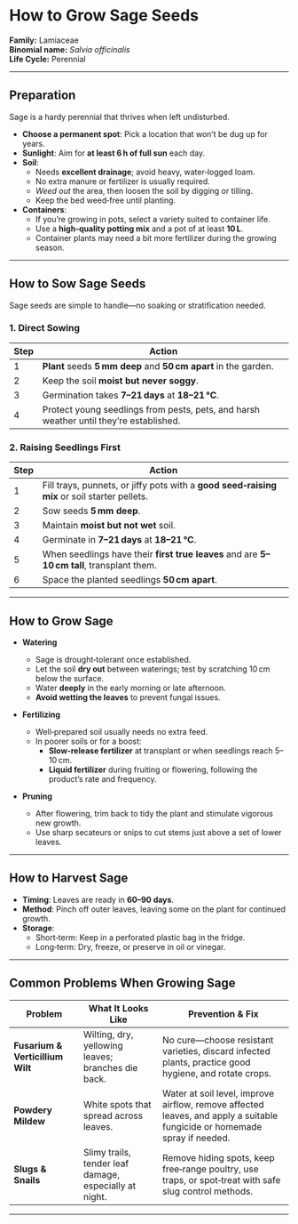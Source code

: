 # How to Grow Sage Seeds

**Family:** Lamiaceae  
**Binomial name:** _Salvia officinalis_  
**Life Cycle:** Perennial  

---

## Preparation

Sage is a hardy perennial that thrives when left undisturbed.  
- **Choose a permanent spot**: Pick a location that won’t be dug up for years.  
- **Sunlight**: Aim for **at least 6 h of full sun** each day.  
- **Soil**:  
  - Needs **excellent drainage**; avoid heavy, water‑logged loam.  
  - No extra manure or fertilizer is usually required.  
  - *Weed out* the area, then loosen the soil by digging or tilling.  
  - Keep the bed weed‑free until planting.  
- **Containers**:  
  - If you’re growing in pots, select a variety suited to container life.  
  - Use a **high‑quality potting mix** and a pot of at least **10 L**.  
  - Container plants may need a bit more fertilizer during the growing season.

---

## How to Sow Sage Seeds

Sage seeds are simple to handle—no soaking or stratification needed.

### 1. Direct Sowing

| Step | Action |
|------|--------|
| 1 | **Plant** seeds **5 mm deep** and **50 cm apart** in the garden. |
| 2 | Keep the soil **moist but never soggy**. |
| 3 | Germination takes **7–21 days** at **18–21 °C**. |
| 4 | Protect young seedlings from pests, pets, and harsh weather until they’re established. |

### 2. Raising Seedlings First

| Step | Action |
|------|--------|
| 1 | Fill trays, punnets, or jiffy pots with a **good seed‑raising mix** or soil starter pellets. |
| 2 | Sow seeds **5 mm deep**. |
| 3 | Maintain **moist but not wet** soil. |
| 4 | Germinate in **7–21 days** at **18–21 °C**. |
| 5 | When seedlings have their **first true leaves** and are **5–10 cm tall**, transplant them. |
| 6 | Space the planted seedlings **50 cm apart**. |

---

## How to Grow Sage

- **Watering**  
  - Sage is drought‑tolerant once established.  
  - Let the soil **dry out** between waterings; test by scratching 10 cm below the surface.  
  - Water **deeply** in the early morning or late afternoon.  
  - **Avoid wetting the leaves** to prevent fungal issues.  

- **Fertilizing**  
  - Well‑prepared soil usually needs no extra feed.  
  - In poorer soils or for a boost:  
    - **Slow‑release fertilizer** at transplant or when seedlings reach 5–10 cm.  
    - **Liquid fertilizer** during fruiting or flowering, following the product’s rate and frequency.  

- **Pruning**  
  - After flowering, trim back to tidy the plant and stimulate vigorous new growth.  
  - Use sharp secateurs or snips to cut stems just above a set of lower leaves.

---

## How to Harvest Sage

- **Timing**: Leaves are ready in **60–90 days**.  
- **Method**: Pinch off outer leaves, leaving some on the plant for continued growth.  
- **Storage**:  
  - Short‑term: Keep in a perforated plastic bag in the fridge.  
  - Long‑term: Dry, freeze, or preserve in oil or vinegar.

---

## Common Problems When Growing Sage

| Problem | What It Looks Like | Prevention & Fix |
|---------|--------------------|------------------|
| **Fusarium & Verticillium Wilt** | Wilting, dry, yellowing leaves; branches die back. | No cure—choose resistant varieties, discard infected plants, practice good hygiene, and rotate crops. |
| **Powdery Mildew** | White spots that spread across leaves. | Water at soil level, improve airflow, remove affected leaves, and apply a suitable fungicide or homemade spray if needed. |
| **Slugs & Snails** | Slimy trails, tender leaf damage, especially at night. | Remove hiding spots, keep free‑range poultry, use traps, or spot‑treat with safe slug control methods. |

---